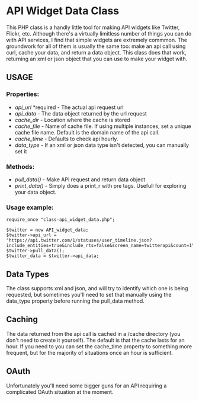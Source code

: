 # API Widget Data Class
	
This PHP class is a handly little tool for making API widgets like Twitter, Flickr, etc. Although there's a virtually limitless number of things you can do with API services, I find that simple widgets are extremely commmon. The groundwork for all of them is usually the same too: make an api call using curl, cache your data, and return a data object. This class does that work, returning an xml or json object that you can use to make your widget with.

## USAGE

### Properties:

* *api_url* *required - The actual api request url
* *api_data* - The data object returned by the url request
* *cache_dir* - Location where the cache is stored
* *cache_file* - Name of cache file. If using multiple instances, set a unique cache file name. Default is the domain name of the api call.
* *cache_time* - Defaults to check api hourly.
* *data_type* - If an xml or json data type isn't detected, you can manually set it
				
### Methods:
* *pull_data()* - Make API request and return data object
* *print_data()* - Simply does a print_r with pre tags. Usefull for exploring your data object.
					
### Usage example:

	require_once "class-api_widget_data.php";

	$twitter = new API_widget_data;
	$twitter->api_url = "https://api.twitter.com/1/statuses/user_timeline.json?include_entities=true&include_rts=false&screen_name=twitterapi&count=1";
	$twitter->pull_data();
	$twitter_data = $twitter->api_data;

## Data Types

The class supports xml and json, and will try to identify which one is being requested, but sometimes you'll need to set that manually using the data_type property before running the pull_data method.

## Caching
The data returned from the api call is cached in a /cache directory (you don't need to create it yourself). The default is that the cache lasts for an hour. If you need to you can set the cache_time property to something more frequent, but for the majority of situations once an hour is sufficient. 

## OAuth
Unfortunately you'll need some bigger guns for an API requiring a complicated OAuth situation at the moment.